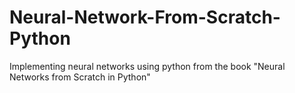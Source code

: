 # Neural-Network-From-Scratch-Python
Implementing neural networks using python from the book "Neural Networks from Scratch in Python"
